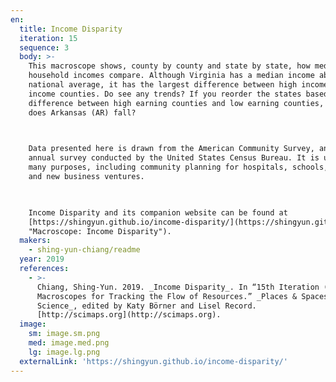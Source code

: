 ```yaml
---
en:
  title: Income Disparity
  iteration: 15
  sequence: 3
  body: >-
    This macroscope shows, county by county and state by state, how median
    household incomes compare. Although Virginia has a median income above the
    national average, it has the largest difference between high income and low
    income counties. Do see any trends? If you reorder the states based on the
    difference between high earning counties and low earning counties, where
    does Arkansas (AR) fall?

      

    Data presented here is drawn from the American Community Survey, an ongoing
    annual survey conducted by the United States Census Bureau. It is used for
    many purposes, including community planning for hospitals, schools, bridges,
    and new business ventures.

      

    Income Disparity and its companion website can be found at
    [https://shingyun.github.io/income-disparity/](https://shingyun.github.io/income-disparity/
    "Macroscope: Income Disparity").
  makers:
    - shing-yun-chiang/readme
  year: 2019
  references:
    - >-
      Chiang, Shing-Yun. 2019. _Income Disparity_. In “15th Iteration (2019):
      Macroscopes for Tracking the Flow of Resources.” _Places & Spaces: Mapping
      Science_, edited by Katy Börner and Lisel Record.
      [http://scimaps.org](http://scimaps.org).
  image:
    sm: image.sm.png
    med: image.med.png
    lg: image.lg.png
  externalLink: 'https://shingyun.github.io/income-disparity/'
---
```

